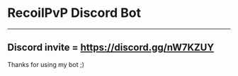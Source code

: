 # RecoilPvP Discord Bot
------------------------
Discord invite = https://discord.gg/nW7KZUY
------------------------------------------
Thanks for using my bot ;)
